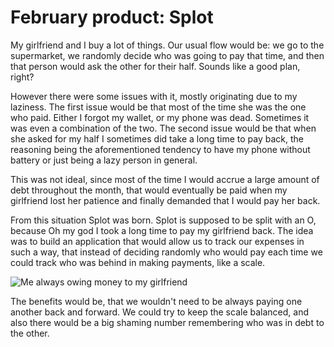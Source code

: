 # February product: Splot

My girlfriend and I buy a lot of things.
Our usual flow would be: we go to the supermarket, we randomly decide who was going to pay that time, and then that person would ask the other for their half.
Sounds like a good plan, right?

However there were some issues with it, mostly originating due to my laziness.
The first issue would be that most of the time she was the one who paid.
Either I forgot my wallet, or my phone was dead. Sometimes it was even a combination of the two.
The second issue would be that when she asked for my half I sometimes did take a long time to pay back, the reasoning being the aforementioned tendency to have my phone without battery or just being a lazy person in general.

This was not ideal, since most of the time I would accrue a large amount of debt throughout the month, that would eventually be paid when my girlfriend lost her patience and finally demanded that I would pay her back.

From this situation Splot was born. Splot is supposed to be split with an O, because Oh my god I took a long time to pay my girlfriend back. 
The idea was to build an application that would allow us to track our expenses in such a way, that instead of deciding randomly who would pay each time we could track who was behind in making payments, like a scale.

![Me always owing money to my girlfriend](https://media.giphy.com/media/xT8qBit7YomT80d0M8/giphy.gif)

The benefits would be, that we wouldn't need to be always paying one another back and forward. We could try to keep the scale balanced, and also there would be a big shaming number remembering who was in debt to the other.
